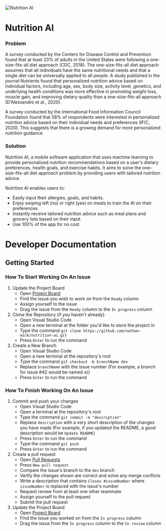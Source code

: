 ![Nutrition AI](https://user-images.githubusercontent.com/27981761/216168931-11b54b67-64ac-4e38-abf0-b1eef33d4161.png)
# Nutrition AI
### Problem
A survey conducted by the Centers for Disease Control and Prevention found that at least 23% of adults in the United States were following a one-size-fits-all diet approach (CDC, 2018). The one-size-fits-all diet approach assumes that all individuals have the same nutritional needs and that a single diet can be universally applied to all people. A study published in the journal Nutrients found that personalized nutrition advice based on individual factors, including age, sex, body size, activity level, genetics, and underlying health conditions was more effective in promoting weight loss, muscle gain, and improving dietary quality than a one-size-fits-all approach (D'Alessandro et al., 2020).

A survey conducted by the International Food Information Council Foundation found that 58% of respondents were interested in personalized nutrition advice based on their individual needs and preferences (IFIC, 2020). This suggests that there is a growing demand for more personalized nutrition guidance.
### Solution
Nutrition AI, a mobile software application that uses machine learning to provide personalized nutrition recommendations based on a user's dietary preferences, health goals, and exercise habits. It aims to solve the one-size-fits-all diet approach problem by providing users with tailored nutrition advice.

Nutrition AI enables users to:
- Easily input their allergies, goals, and habits.
- Enjoy swiping left (no) or right (yes) on meals to train the AI on their preferences.
- Instantly receive tailored nutrition advice such as meal plans and grocery lists based on their input.
- Use 100% of the app for no cost.
# Developer Documentation
## Getting Started
### How To Start Working On An Issue
1. Update the Project Board
    * Open [Project Board](https://github.com/users/nathan-wick/projects/3/views/1)
    * Find the issue you wish to work on from the `Ready` column
    * Assign yourself to the issue
    * Drag the issue from the `Ready` column to the `In progress` column
2. Clone the Repository (if you haven't already)
    * Open Visual Studio Code
    * Open a new terminal at the folder you'd like to store the project in
    * Type the command `git clone https://github.com/nathan-wick/nutrition-ai.git`
    * Press `Enter` to run the command
3. Create a New Branch
    * Open Visual Studio Code
    * Open a new terminal at the repository's root
    * Type the command `git checkout -b branchName dev`
    * Replace `branchName` with the issue number (For example, a branch for issue #42 would be named `42`)
    * Press `Enter` to run the command
### How To Finish Working On An Issue
1. Commit and push your changes
    * Open Visual Studio Code
    * Open a terminal at the repository's root
    * Type the command `git commit -m "description"`
    * Replace `description` with a very short description of the changes you have made (For example, if you updated the README, a good description would be `Update README`)
    * Press `Enter` to run the command
    * Type the command `git push`
    * Press `Enter` to run the command
2. Create a pull request
    * Open [Pull Requests](https://github.com/nathan-wick/nutrition-ai/pulls)
    * Press `New pull request`
    * Compare the issue's branch to the `dev` branch
    * Verify the changes shown are correct and solve any merge conflicts
    * Write a description that contains `Closes #issueNumber` where `issueNumber` is replaced with the issue's number
    * Request review from at least one other teammate
    * Assign yourself to the pull request
    * Submit the pull request
3. Update the Project Board
    * Open [Project Board](https://github.com/users/nathan-wick/projects/3/views/1)
    * Find the issue you worked on from the `In progress` column
    * Drag the issue from the `In progress` column to the `In review` column